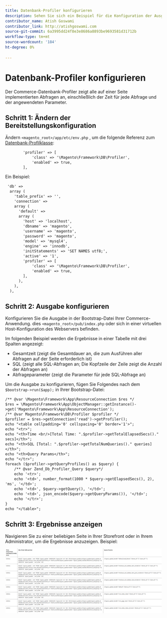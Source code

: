 ```yaml
---
title: Datenbank-Profiler konfigurieren
description: Sehen Sie sich ein Beispiel für die Konfiguration der Ausgabe für den Datenbank-Profiler an.
contributor_name: Atish Goswami
contributor_link: http://atishgoswami.com
source-git-commit: 6a3995dd24f8e3e8686a8893be9693581d31712b
workflow-type: tm+mt
source-wordcount: '184'
ht-degree: 0%

---
```



# Datenbank-Profiler konfigurieren

Der Commerce-Datenbank-Profiler zeigt alle auf einer Seite implementierten Abfragen an, einschließlich der Zeit für jede Abfrage und der angewendeten Parameter.

## Schritt 1: Ändern der Bereitstellungskonfiguration

Ändern `<magento_root>/app/etc/env.php` , um die folgende Referenz zum [Datenbank-Profilklasse](https://github.com/magento/magento2/tree/2.4/lib/internal/Magento/Framework/DB/Profiler.php):

```php?start_inline=1
        'profiler' => [
            'class' => '\Magento\Framework\DB\Profiler',
            'enabled' => true,
        ],
```

Ein Beispiel:

```php?start_inline=1
 'db' =>
  array (
    'table_prefix' => '',
    'connection' =>
    array (
      'default' =>
      array (
        'host' => 'localhost',
        'dbname' => 'magento',
        'username' => 'magento',
        'password' => 'magento',
        'model' => 'mysql4',
        'engine' => 'innodb',
        'initStatements' => 'SET NAMES utf8;',
        'active' => '1',
        'profiler' => [
            'class' => '\Magento\Framework\DB\Profiler',
            'enabled' => true,
        ],
      ),
    ),
  ),
```

## Schritt 2: Ausgabe konfigurieren

Konfigurieren Sie die Ausgabe in der Bootstrap-Datei Ihrer Commerce-Anwendung. dies `<magento_root>/pub/index.php` oder sich in einer virtuellen Host-Konfiguration des Webservers befinden.

Im folgenden Beispiel werden die Ergebnisse in einer Tabelle mit drei Spalten angezeigt:

- Gesamtzeit (zeigt die Gesamtdauer an, die zum Ausführen aller Abfragen auf der Seite erforderlich ist)
- SQL (zeigt alle SQL-Abfragen an; Die Kopfzeile der Zeile zeigt die Anzahl der Abfragen an)
- Abfrageparameter (zeigt die Parameter für jede SQL-Abfrage an)

Um die Ausgabe zu konfigurieren, fügen Sie Folgendes nach dem `$bootstrap->run($app);` in Ihrer Bootstrap-Datei:

```php?start_inline=1
/** @var \Magento\Framework\App\ResourceConnection $res */
$res = \Magento\Framework\App\ObjectManager::getInstance()->get('Magento\Framework\App\ResourceConnection');
/** @var Magento\Framework\DB\Profiler $profiler */
$profiler = $res->getConnection('read')->getProfiler();
echo "<table cellpadding='0' cellspacing='0' border='1'>";
echo "<tr>";
echo "<th>Time <br/>[Total Time: ".$profiler->getTotalElapsedSecs()." secs]</th>";
echo "<th>SQL [Total: ".$profiler->getTotalNumQueries()." queries]</th>";
echo "<th>Query Params</th>";
echo "</tr>";
foreach ($profiler->getQueryProfiles() as $query) {
    /** @var Zend_Db_Profiler_Query $query*/
    echo '<tr>';
    echo '<td>', number_format(1000 * $query->getElapsedSecs(), 2), 'ms', '</td>';
    echo '<td>', $query->getQuery(), '</td>';
    echo '<td>', json_encode($query->getQueryParams()), '</td>';
    echo '</tr>';
}
echo "</table>";
```

## Schritt 3: Ergebnisse anzeigen

Navigieren Sie zu einer beliebigen Seite in Ihrer Storefront oder in Ihrem Administrator, um die Ergebnisse anzuzeigen. Beispiel:

![Beispiele für Datenbank-Profilergebnisse](../../assets/configuration/db-profiler-results.png)
